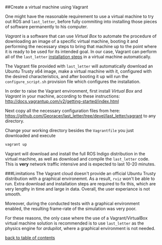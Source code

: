 ##Create a virtual machine using Vagrant

One might have the reasonable requirement to use a virtual machine to try out ROS and `last_letter`, before fully commiting into installing those pieces of software permanently to his computer.

_Vagrant_ is a software that can use _Virtual Box_ to automate the procedure of downloading an image of a specific virtual machine, booting it and performing the necessary steps to bring that machine up to the point where it is ready to be used for its intended goal.
In our case, Vagrant can perform all of the `last_letter` [installation steps](ll_installation.md) in a virtual machine automatically.

The Vagrant file provided with `last_letter` will automatically download an Ubuntu Trusty x64 image, make a virtual machine with it, configured with the desired characteristics, and after booting it up will run the `configure_script.sh` provision file which configures the installation.

In order to raise the Vagrant environment, first install _Virtual Box_ and _Vagrant_ in your machine, according to these instructions:
http://docs.vagrantup.com/v2/getting-started/index.html

Next copy all the necessary configuration files from here:
https://github.com/Georacer/last_letter/tree/devel/last_letter/vagrant
to any directory.

Change your working directory besides the `Vagrantfile` you just downloaded and execute
```bash
vagrant up
```

Vagrant will download and install the full ROS Indigo distribution in the virtual machine, as well as download and compile the `last_letter` code. This is **very** network traffic intensive and is expected to last 10-20 minutes.

###Limitations
The Vagrant cloud doesn't provide an official Ubuntu Trusty distribution with a graphical environemnt. As a result, `rviz` won't be able to run. Extra download and installation steps are required to fix this, which are very lengthy in time and large in data. Overall, the user experiance is not smooth.

Moreover, during the conducted tests with a graphical environment enabled, the resulting frame-rate of the simulation was very poor.

For these reasons, the only case where the use of a Vagrant/VirtualBox virtual machine solution is recommended is to use `last_letter` as the physics engine for _ardupilot_, where a graphical environment is not needed.

[back to table of contents](../../../README.md)